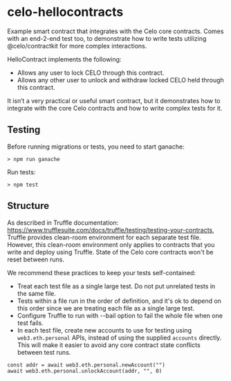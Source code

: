 # celo-hellocontracts

Example smart contract that integrates with the Celo core contracts. Comes with an end-2-end test too, to demonstrate
how to write tests utilizing @celo/contractkit for more complex interactions.

HelloContract implements the following:
* Allows any user to lock CELO through this contract.
* Allows any other user to unlock and withdraw locked CELO held through this contract.

It isn’t a very practical or useful smart contract, but it demonstrates how to integrate with the core Celo contracts and how to write complex tests for it.

## Testing

Before running migrations or tests, you need to start ganache:
```
> npm run ganache
```

Run tests:
```
> npm test
```

## Structure

As described in Truffle documentation: https://www.trufflesuite.com/docs/truffle/testing/testing-your-contracts,
Truffle provides clean-room environment for each separate test file. However, this clean-room environment only applies
to contracts that you write and deploy using Truffle. State of the Celo core contracts won't be reset between runs.

We recommend these practices to keep your tests self-contained:
* Treat each test file as a single large test. Do not put unrelated tests in the same file.
* Tests within a file run in the order of definition, and it's ok to depend on this order since
we are treating each file as a single large test.
* Configure Truffle to run with --bail option to fail the whole file when one test fails.
* In each test file, create new accounts to use for testing using `web3.eth.personal` APIs, instead of
using the supplied `accounts` directly. This will make it easier to avoid any core contract state conflicts
between test runs.
```
const addr = await web3.eth.personal.newAccount("")
await web3.eth.personal.unlockAccount(addr, "", 0)
```


